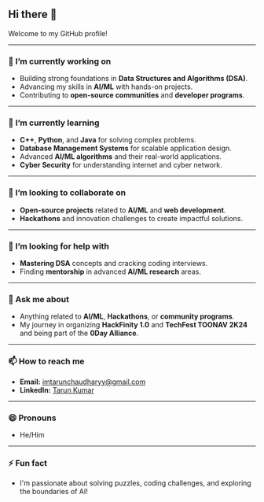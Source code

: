 ## Hi there 👋  
Welcome to my GitHub profile!  

---

### 🔭 I’m currently working on  
- Building strong foundations in **Data Structures and Algorithms (DSA)**.  
- Advancing my skills in **AI/ML** with hands-on projects.  
- Contributing to **open-source communities** and **developer programs**.  

---

### 🌱 I’m currently learning  
- **C++**, **Python**, and **Java** for solving complex problems.  
- **Database Management Systems** for scalable application design.  
- Advanced **AI/ML algorithms** and their real-world applications.
- **Cyber Security** for understanding internet and cyber network. 

---

### 👯 I’m looking to collaborate on  
- **Open-source projects** related to **AI/ML** and **web development**.  
- **Hackathons** and innovation challenges to create impactful solutions.  

---

### 🤔 I’m looking for help with  
- **Mastering DSA** concepts and cracking coding interviews.  
- Finding **mentorship** in advanced **AI/ML research** areas.  

---

### 💬 Ask me about  
- Anything related to **AI/ML**, **Hackathons**, or **community programs**.  
- My journey in organizing **HackFinity 1.0** and **TechFest TOONAV 2K24**
  and being part of the **0Day Alliance**.  

---

### 📫 How to reach me  
- **Email:** [imtarunchaudharyy@gmail.com](mailto:imtarunchaudharyy@gmail.com)  
- **LinkedIn:** [Tarun Kumar](https://www.linkedin.com/in/imtarunchaudharyy/)  

---

### 😄 Pronouns  
- He/Him  

---

### ⚡ Fun fact  
- I'm passionate about solving puzzles, coding challenges, and exploring the boundaries of AI!  
